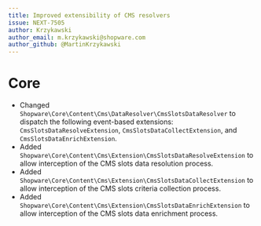 ```yaml
---
title: Improved extensibility of CMS resolvers
issue: NEXT-7505
author: Krzykawski
author_email: m.krzykawski@shopware.com
author_github: @MartinKrzykawski
---
```

# Core
* Changed `Shopware\Core\Content\Cms\DataResolver\CmsSlotsDataResolver` to dispatch the following event-based extensions: `CmsSlotsDataResolveExtension`, `CmsSlotsDataCollectExtension`, and `CmsSlotsDataEnrichExtension`.
* Added `Shopware\Core\Content\Cms\Extension\CmsSlotsDataResolveExtension` to allow interception of the CMS slots data resolution process.
* Added `Shopware\Core\Content\Cms\Extension\CmsSlotsDataCollectExtension` to allow interception of the CMS slots criteria collection process.
* Added `Shopware\Core\Content\Cms\Extension\CmsSlotsDataEnrichExtension` to allow interception of the CMS slots data enrichment process.
